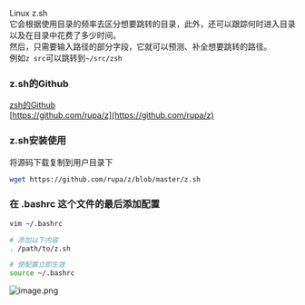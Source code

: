 Linux z.sh <br />它会根据使用目录的频率去区分想要跳转的目录，此外，还可以跟踪何时进入目录以及在目录中花费了多少时间。<br />然后，只需要输入路径的部分字段，它就可以预测、补全想要跳转的路径。<br />例如`z src`可以跳转到`~/src/zsh`
<a name="9XiL9"></a>
### z.sh的Github
[zsh的Github](https://github.com/rupa/z)<br />[https://github.com/rupa/z](https://github.com/rupa/z)
<a name="Lvzpy"></a>
### z.sh安装使用
将源码下载复制到用户目录下
```bash
wget https://github.com/rupa/z/blob/master/z.sh
```
<a name="KgwSQ"></a>
### 在 .bashrc 这个文件的最后添加配置
```bash
vim ~/.bashrc

# 添加以下内容
. /path/to/z.sh

# 使配置立即生效
source ~/.bashrc
```
![image.png](https://cdn.nlark.com/yuque/0/2022/png/396745/1644213902604-904ff61a-eac4-4776-b617-1fc162e1b5f2.png#clientId=u2055e8f4-e148-4&from=paste&height=654&id=u0d3a14e7&originHeight=1634&originWidth=1200&originalType=binary&ratio=1&rotation=0&showTitle=false&size=51941&status=done&style=none&taskId=u55709632-9482-421b-bfcd-2dfe22bab88&title=&width=480)

